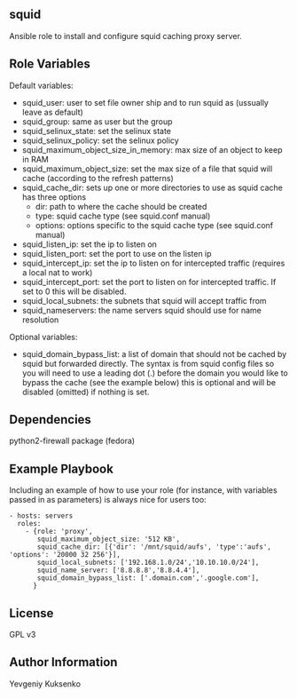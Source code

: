 squid
--------------

Ansible role to install and configure squid caching proxy server.

Role Variables
--------------

Default variables:
 - squid_user: user to set file owner ship and to run squid as (ussually leave as default)
 - squid_group: same as user but the group
 - squid_selinux_state: set the selinux state
 - squid_selinux_policy: set the selinux policy
 - squid_maximum_object_size_in_memory: max size of an object to keep in RAM
 - squid_maximum_object_size: set the max size of a file that squid will cache (according to the refresh patterns)
 - squid_cache_dir: sets up one or more directories to use as squid cache has three options
   - dir: path to where the cache should be created
   - type: squid cache type (see squid.conf manual)
   - options: options specific to the squid cache type (see squid.conf manual)
 - squid_listen_ip: set the ip to listen on
 - squid_listen_port: set the port to use on the listen ip
 - squid_intercept_ip: set the ip to listen on for intercepted traffic (requires a local nat to work)
 - squid_intercept_port: set the port to listen on for intercepted traffic. If set to 0 this will be disabled.
 - squid_local_subnets: the subnets that squid will accept traffic from
 - squid_nameservers: the name servers squid should use for name resolution

Optional variables:
 - squid_domain_bypass_list: a list of domain that should not be cached by squid but forwarded directly. The syntax is from squid config files so you will need to use a leading dot (.) before the domain you would like to bypass the cache (see the example below) this is optional and will be disabled (omitted) if nothing is set.

Dependencies
------------

python2-firewall package (fedora)

Example Playbook
----------------

Including an example of how to use your role (for instance, with variables passed in as parameters) is always nice for users too:

    - hosts: servers
      roles:
        - {role: 'proxy',
           squid_maximum_object_size: '512 KB',
           squid_cache_dir: [{'dir': '/mnt/squid/aufs', 'type':'aufs', 'options': '20000 32 256'}],
           squid_local_subnets: ['192.168.1.0/24','10.10.10.0/24'],
           squid_name_server: ['8.8.8.8','8.8.4.4'],
           squid_domain_bypass_list: ['.domain.com','.google.com'],
          }

License
-------

GPL v3

Author Information
------------------

Yevgeniy Kuksenko
